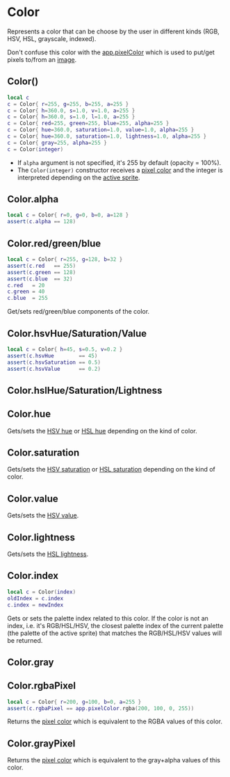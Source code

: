 # Color

Represents a color that can be choose by the user in different kinds
(RGB, HSV, HSL, grayscale, indexed).

Don't confuse this color with the [app.pixelColor](pixelcolor.md#apppixelcolor)
which is used to put/get pixels to/from an [image](image.md#image).

## Color()

```lua
local c
c = Color{ r=255, g=255, b=255, a=255 }
c = Color{ h=360.0, s=1.0, v=1.0, a=255 }
c = Color{ h=360.0, s=1.0, l=1.0, a=255 }
c = Color{ red=255, green=255, blue=255, alpha=255 }
c = Color{ hue=360.0, saturation=1.0, value=1.0, alpha=255 }
c = Color{ hue=360.0, saturation=1.0, lightness=1.0, alpha=255 }
c = Color{ gray=255, alpha=255 }
c = Color(integer)
```

* If `alpha` argument is not specified, it's 255 by default (opacity = 100%).
* The `Color(integer)` constructor receives a [pixel color](pixelcolor.md#apppixelcolor)
  and the integer is interpreted depending on the [active sprite](app.md#appactivesprite).

## Color.alpha

```lua
local c = Color{ r=0, g=0, b=0, a=128 }
assert(c.alpha == 128)
```

## Color.red/green/blue

```lua
local c = Color{ r=255, g=128, b=32 }
assert(c.red   == 255)
assert(c.green == 128)
assert(c.blue  == 32)
c.red   = 20
c.green = 40
c.blue  = 255
```

Get/sets red/green/blue components of the color.

## Color.hsvHue/Saturation/Value

```lua
local c = Color{ h=45, s=0.5, v=0.2 }
assert(c.hsvHue        == 45)
assert(c.hsvSaturation == 0.5)
assert(c.hsvValue      == 0.2)
```

## Color.hslHue/Saturation/Lightness

## Color.hue

Gets/sets the [HSV hue](#colorhsvhuesaturationvalue) or [HSL hue](#colorhslhuesaturationlightness) depending on the kind of color.

## Color.saturation

Gets/sets the [HSV saturation](#colorhsvhuesaturationvalue) or [HSL saturation](#colorhslhuesaturationlightness) depending on the kind of color.

## Color.value

Gets/sets the [HSV value](#colorhsvhuesaturationvalue).

## Color.lightness

Gets/sets the [HSL lightness](#colorhslhuesaturationligthness).

## Color.index

```lua
local c = Color(index)
oldIndex = c.index
c.index = newIndex
```

Gets or sets the palette index related to this color. If the color is
not an index, i.e. it's RGB/HSL/HSV, the closest palette index of the
current palette (the palette of the active sprite) that matches the
RGB/HSL/HSV values will be returned.

## Color.gray

## Color.rgbaPixel

```lua
local c = Color{ r=200, g=100, b=0, a=255 }
assert(c.rgbaPixel == app.pixelColor.rgba(200, 100, 0, 255))
```

Returns the [pixel color](pixelcolor.md#apppixelcolorrgba) which is
equivalent to the RGBA values of this color.

## Color.grayPixel

Returns the [pixel color](pixelcolor.md#apppixelcolorgraya) which is
equivalent to the gray+alpha values of this color.
